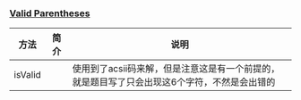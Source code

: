 ### [Valid Parentheses](https://leetcode.com/problems/valid-parentheses/#/description)

|方法|简介|说明|
|---|---|---|
|isValid||使用到了acsii码来解，但是注意这是有一个前提的，就是题目写了只会出现这6个字符，不然是会出错的|
